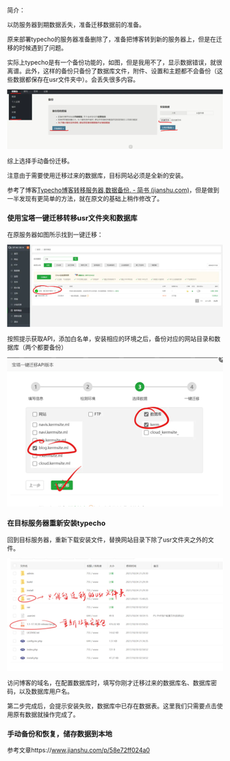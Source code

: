 简介：

以防服务器到期数据丢失，准备迁移数据前的准备。

<!--more-->

原来部署typecho的服务器准备删除了，准备把博客转到新的服务器上，但是在迁移的时候遇到了问题。

实际上typecho是有一个备份功能的，如图，但是我用不了，显示数据错误，就很离谱。此外，这样的备份只备份了数据库文件，附件、设置和主题都不会备份（这些数据都保存在usr文件夹中）。会丢失很多内容。

![img](Typecho迁移服务器/27288119-07322321e388757d.png)

综上选择手动备份迁移。

注意由于需要使用迁移过来的数据库，目标网站必须是全新的安装。

参考了博客[Typecho博客转移服务器,数据备份. - 简书 (jianshu.com)](https://www.jianshu.com/p/084ee2712879)，但是做到一半发现有更简单的方法，就在原文的基础上稍作修改了。

### 使用宝塔一键迁移转移usr文件夹和数据库

在原服务器如图所示找到一键迁移：

![img](Typecho迁移服务器/27288119-faf2d7992d4400f2.png)

按照提示获取API，添加白名单，安装相应的环境之后，备份对应的网站目录和数据库（两个都要备份）

![img](Typecho迁移服务器/27288119-52e3ceca73f2ba19.png)

### 在目标服务器重新安装typecho

回到目标服务器，重新下载安装文件，替换网站目录下除了usr文件夹之外的文件。

![img](Typecho迁移服务器/27288119-4dd891e689b441ee.png)

访问博客的域名，在配置数据库时，填写你刚才迁移过来的数据库名、数据库密码，以及数据库用户名。

第二步完成后，会提示安装失败，数据库中已存在数据表。这里我们只需要点击使用原有数据就操作完成了。

### 手动备份和恢复，储存数据到本地

参考文章https://www.jianshu.com/p/58e72ff024a0

